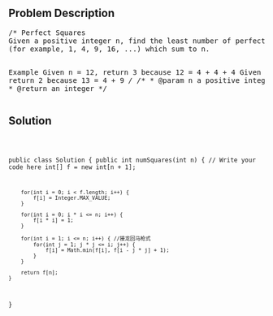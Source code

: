 <!--
<style>
  body { font-family: Arial, sans-serif; }
  .container { max-width: 400px; margin: 50px; padding: 10px; }
  .comment-block { background-color: #f9f9f9; padding: 10px; border-left: 5px solid #ccc; max-width: 400px; margin: 50px; overflow-wrap: break-word; white-space: pre-wrap; }
  .code-block { background-color: #f4f4f4; padding: 10px; border: 1px solid #ddd; }
</style>
-->

<div class='container'>
<h2>Problem Description</h2>
<div class='comment-block'>
<pre>
/* Perfect Squares
Given a positive integer n, find the least number of perfect square numbers 
(for example, 1, 4, 9, 16, ...) which sum to n.

Example
Given n = 12, return 3 because 12 = 4 + 4 + 4
Given n = 13, return 2 because 13 = 4 + 9
*/
    /**
     * @param n a positive integer
     * @return an integer
     */
</pre>
</div>

<h2>Solution</h2>
<div class='code-block'>
<pre><code class='language-java'>

public class Solution {
    public int numSquares(int n) {
        // Write your code here
        int[] f = new int[n + 1];
        
        for(int i = 0; i < f.length; i++) {
            f[i] = Integer.MAX_VALUE;
        }
        
        for(int i = 0; i * i <= n; i++) {
            f[i * i] = 1;
        }
        
        for(int i = 1; i <= n; i++) { //接龙回马枪式
            for(int j = 1; j * j <= i; j++) {
                f[i] = Math.min(f[i], f[i - j * j] + 1);
            }
        }
        
        return f[n];
    }
}</code></pre>
</div>
</div>
